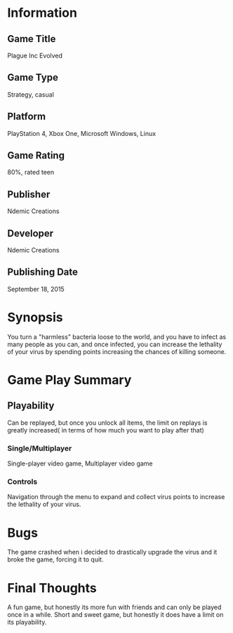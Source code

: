 # Information
## Game Title
Plague Inc Evolved
## Game Type
Strategy, casual
## Platform
PlayStation 4, Xbox One, Microsoft Windows, Linux
## Game Rating
80%, rated teen
## Publisher
 Ndemic Creations
## Developer
 Ndemic Creations
## Publishing Date
September 18, 2015
# Synopsis
You turn a "harmless" bacteria loose to the world, and you have to infect as many people
as you can, and once infected, you can increase the lethality of your virus by spending points
increasing the chances of killing someone.
# Game Play Summary
## Playability
Can be replayed, but once you unlock all items, the limit on replays is greatly increased( in terms
of how much you want to play after that)
### Single/Multiplayer
Single-player video game, Multiplayer video game
### Controls
Navigation through the menu to expand and collect virus points to increase the lethality of your virus.

# Bugs
The game crashed when i decided to drastically upgrade the virus
and it broke the game, forcing it to quit.
# Final Thoughts
A fun game, but honestly its more fun with friends and can only be played once in a while.
Short and sweet game, but honestly it does have a limit on its playability.

